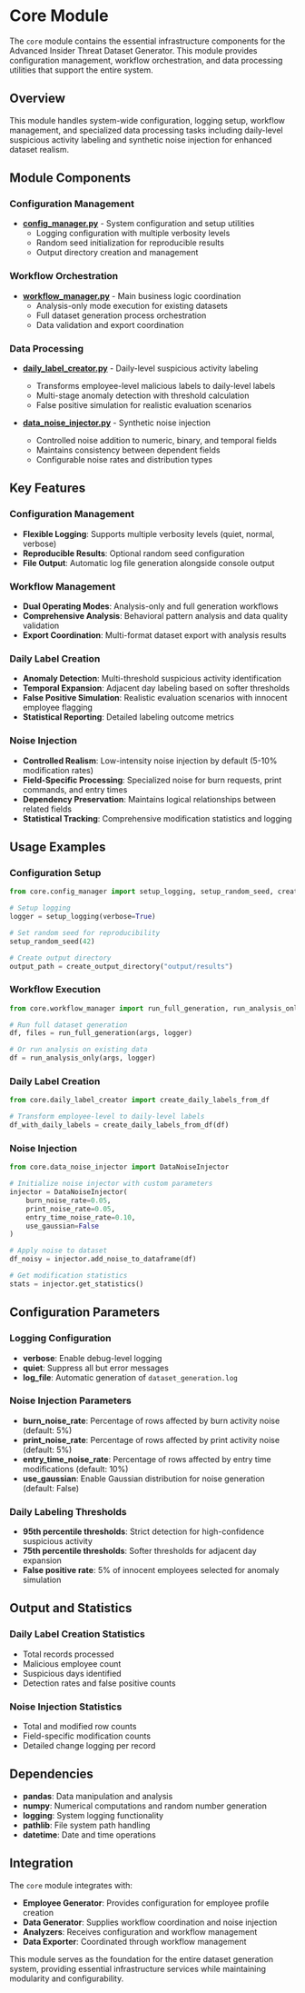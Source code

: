 # Core Module

The `core` module contains the essential infrastructure components for the Advanced Insider Threat Dataset Generator. This module provides configuration management, workflow orchestration, and data processing utilities that support the entire system.

## Overview

This module handles system-wide configuration, logging setup, workflow management, and specialized data processing tasks including daily-level suspicious activity labeling and synthetic noise injection for enhanced dataset realism.

## Module Components

### Configuration Management
- **[config_manager.py](./config_manager.py)** - System configuration and setup utilities
  - Logging configuration with multiple verbosity levels
  - Random seed initialization for reproducible results
  - Output directory creation and management

### Workflow Orchestration
- **[workflow_manager.py](./workflow_manager.py)** - Main business logic coordination
  - Analysis-only mode execution for existing datasets
  - Full dataset generation process orchestration
  - Data validation and export coordination

### Data Processing
- **[daily_label_creator.py](./daily_label_creator.py)** - Daily-level suspicious activity labeling
  - Transforms employee-level malicious labels to daily-level labels
  - Multi-stage anomaly detection with threshold calculation
  - False positive simulation for realistic evaluation scenarios

- **[data_noise_injector.py](./data_noise_injector.py)** - Synthetic noise injection
  - Controlled noise addition to numeric, binary, and temporal fields
  - Maintains consistency between dependent fields
  - Configurable noise rates and distribution types

## Key Features

### Configuration Management
- **Flexible Logging**: Supports multiple verbosity levels (quiet, normal, verbose)
- **Reproducible Results**: Optional random seed configuration
- **File Output**: Automatic log file generation alongside console output

### Workflow Management
- **Dual Operating Modes**: Analysis-only and full generation workflows
- **Comprehensive Analysis**: Behavioral pattern analysis and data quality validation
- **Export Coordination**: Multi-format dataset export with analysis results

### Daily Label Creation
- **Anomaly Detection**: Multi-threshold suspicious activity identification
- **Temporal Expansion**: Adjacent day labeling based on softer thresholds
- **False Positive Simulation**: Realistic evaluation scenarios with innocent employee flagging
- **Statistical Reporting**: Detailed labeling outcome metrics

### Noise Injection
- **Controlled Realism**: Low-intensity noise injection by default (5-10% modification rates)
- **Field-Specific Processing**: Specialized noise for burn requests, print commands, and entry times
- **Dependency Preservation**: Maintains logical relationships between related fields
- **Statistical Tracking**: Comprehensive modification statistics and logging

## Usage Examples

### Configuration Setup
```python
from core.config_manager import setup_logging, setup_random_seed, create_output_directory

# Setup logging
logger = setup_logging(verbose=True)

# Set random seed for reproducibility
setup_random_seed(42)

# Create output directory
output_path = create_output_directory("output/results")
```

### Workflow Execution
```python
from core.workflow_manager import run_full_generation, run_analysis_only

# Run full dataset generation
df, files = run_full_generation(args, logger)

# Or run analysis on existing data
df = run_analysis_only(args, logger)
```

### Daily Label Creation
```python
from core.daily_label_creator import create_daily_labels_from_df

# Transform employee-level to daily-level labels
df_with_daily_labels = create_daily_labels_from_df(df)
```

### Noise Injection
```python
from core.data_noise_injector import DataNoiseInjector

# Initialize noise injector with custom parameters
injector = DataNoiseInjector(
    burn_noise_rate=0.05,
    print_noise_rate=0.05,
    entry_time_noise_rate=0.10,
    use_gaussian=False
)

# Apply noise to dataset
df_noisy = injector.add_noise_to_dataframe(df)

# Get modification statistics
stats = injector.get_statistics()
```

## Configuration Parameters

### Logging Configuration
- **verbose**: Enable debug-level logging
- **quiet**: Suppress all but error messages
- **log_file**: Automatic generation of `dataset_generation.log`

### Noise Injection Parameters
- **burn_noise_rate**: Percentage of rows affected by burn activity noise (default: 5%)
- **print_noise_rate**: Percentage of rows affected by print activity noise (default: 5%)
- **entry_time_noise_rate**: Percentage of rows affected by entry time modifications (default: 10%)
- **use_gaussian**: Enable Gaussian distribution for noise generation (default: False)

### Daily Labeling Thresholds
- **95th percentile thresholds**: Strict detection for high-confidence suspicious activity
- **75th percentile thresholds**: Softer thresholds for adjacent day expansion
- **False positive rate**: 5% of innocent employees selected for anomaly simulation

## Output and Statistics

### Daily Label Creation Statistics
- Total records processed
- Malicious employee count
- Suspicious days identified
- Detection rates and false positive counts

### Noise Injection Statistics
- Total and modified row counts
- Field-specific modification counts
- Detailed change logging per record

## Dependencies

- **pandas**: Data manipulation and analysis
- **numpy**: Numerical computations and random number generation
- **logging**: System logging functionality
- **pathlib**: File system path handling
- **datetime**: Date and time operations

## Integration

The `core` module integrates with:
- **Employee Generator**: Provides configuration for employee profile creation
- **Data Generator**: Supplies workflow coordination and noise injection
- **Analyzers**: Receives configuration and workflow management
- **Data Exporter**: Coordinated through workflow management

This module serves as the foundation for the entire dataset generation system, providing essential infrastructure services while maintaining modularity and configurability.
